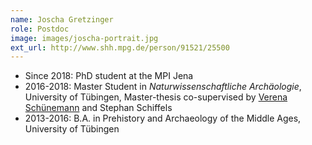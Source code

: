 ```yaml
---
name: Joscha Gretzinger
role: Postdoc
image: images/joscha-portrait.jpg
ext_url: http://www.shh.mpg.de/person/91521/25500
---
```


* Since 2018: PhD student at the MPI Jena
* 2016-2018: Master Student in <i>Naturwissenschaftliche Archäologie</i>, University of Tübingen, Master-thesis co-supervised by <a href="http://www.iem.uzh.ch/en/people/abg/VerenaSchuenemann-.html">Verena Schünemann</a> and Stephan Schiffels
* 2013-2016: B.A. in Prehistory and Archaeology of the Middle Ages, University of Tübingen
